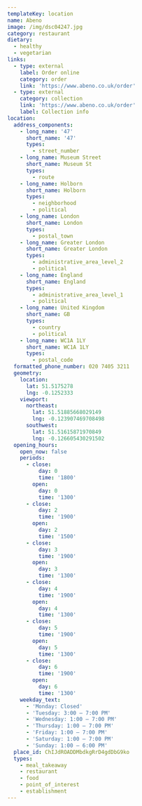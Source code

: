 ```yaml
---
templateKey: location
name: Abeno
image: /img/dsc04247.jpg
category: restaurant
dietary:
  - healthy
  - vegetarian
links:
  - type: external
    label: Order online
    category: order
    link: 'https://www.abeno.co.uk/order'
  - type: external
    category: collection
    link: 'https://www.abeno.co.uk/order'
    label: Collection info
location:
  address_components:
    - long_name: '47'
      short_name: '47'
      types:
        - street_number
    - long_name: Museum Street
      short_name: Museum St
      types:
        - route
    - long_name: Holborn
      short_name: Holborn
      types:
        - neighborhood
        - political
    - long_name: London
      short_name: London
      types:
        - postal_town
    - long_name: Greater London
      short_name: Greater London
      types:
        - administrative_area_level_2
        - political
    - long_name: England
      short_name: England
      types:
        - administrative_area_level_1
        - political
    - long_name: United Kingdom
      short_name: GB
      types:
        - country
        - political
    - long_name: WC1A 1LY
      short_name: WC1A 1LY
      types:
        - postal_code
  formatted_phone_number: 020 7405 3211
  geometry:
    location:
      lat: 51.5175278
      lng: -0.1252333
    viewport:
      northeast:
        lat: 51.51885668029149
        lng: -0.123907469708498
      southwest:
        lat: 51.51615871970849
        lng: -0.126605430291502
  opening_hours:
    open_now: false
    periods:
      - close:
          day: 0
          time: '1800'
        open:
          day: 0
          time: '1300'
      - close:
          day: 2
          time: '1900'
        open:
          day: 2
          time: '1500'
      - close:
          day: 3
          time: '1900'
        open:
          day: 3
          time: '1300'
      - close:
          day: 4
          time: '1900'
        open:
          day: 4
          time: '1300'
      - close:
          day: 5
          time: '1900'
        open:
          day: 5
          time: '1300'
      - close:
          day: 6
          time: '1900'
        open:
          day: 6
          time: '1300'
    weekday_text:
      - 'Monday: Closed'
      - 'Tuesday: 3:00 – 7:00 PM'
      - 'Wednesday: 1:00 – 7:00 PM'
      - 'Thursday: 1:00 – 7:00 PM'
      - 'Friday: 1:00 – 7:00 PM'
      - 'Saturday: 1:00 – 7:00 PM'
      - 'Sunday: 1:00 – 6:00 PM'
  place_id: ChIJdROADDMbdkgRrD4gdDbG9ko
  types:
    - meal_takeaway
    - restaurant
    - food
    - point_of_interest
    - establishment
---
```

